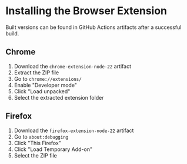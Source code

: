 # Installing the Browser Extension

Built versions can be found in GitHub Actions artifacts after a successful build.

## Chrome

1. Download the `chrome-extension-node-22` artifact
2. Extract the ZIP file
3. Go to `chrome://extensions/`
4. Enable "Developer mode"
5. Click "Load unpacked"
6. Select the extracted extension folder

## Firefox

1. Download the `firefox-extension-node-22` artifact
3. Go to `about:debugging`
4. Click "This Firefox"
5. Click "Load Temporary Add-on"
6. Select the ZIP file
